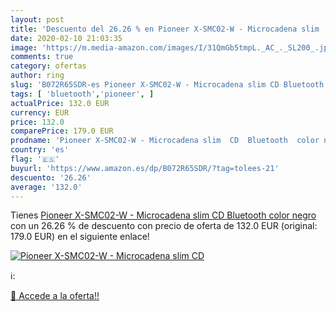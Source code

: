```yaml
---
layout: post
title: 'Descuento del 26.26 % en Pioneer X-SMC02-W - Microcadena slim  CD'
date: 2020-02-10 21:03:35
image: 'https://m.media-amazon.com/images/I/31QmGb5tmpL._AC_._SL200_.jpg'
comments: true
category: ofertas
author: ring
slug: 'B072R65SDR-es Pioneer X-SMC02-W - Microcadena slim CD Bluetooth color negro'
tags: [ 'bluetooth','pioneer', ]
actualPrice: 132.0 EUR
currency: EUR
price: 132.0
comparePrice: 179.0 EUR
prodname: 'Pioneer X-SMC02-W - Microcadena slim  CD  Bluetooth  color negro'
country: 'es'
flag: '🇪🇸'
buyurl: 'https://www.amazon.es/dp/B072R65SDR/?tag=tolees-21'
descuento: '26.26'
average: '132.0'
---
```


Tienes [Pioneer X-SMC02-W - Microcadena slim  CD  Bluetooth  color negro](https://www.amazon.es/dp/B072R65SDR/?tag=tolees-21) con un 26.26 % de descuento con precio de oferta de 132.0 EUR (original: 179.0 EUR) en el siguiente enlace!

[![Pioneer X-SMC02-W - Microcadena slim  CD](https://m.media-amazon.com/images/I/31QmGb5tmpL._AC_._SL200_.jpg)](https://www.amazon.es/dp/B072R65SDR/?tag=tolees-21)

ℹ️:


[🛒 Accede a la oferta!!](https://www.amazon.es/dp/B072R65SDR/?tag=tolees-21)
